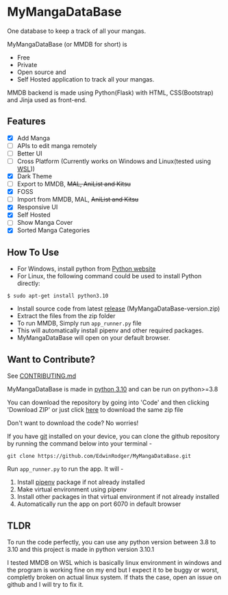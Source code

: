# MyMangaDataBase

One database to keep a track of all your mangas.

MyMangaDataBase (or MMDB for short) is

- Free
- Private
- Open source and
- Self Hosted application to track all your mangas.

MMDB backend is made using Python(Flask) with HTML, CSS(Bootstrap) and Jinja used as front-end.

## Features

- [x] Add Manga
- [ ] APIs to edit manga remotely
- [ ] Better UI
- [ ] Cross Platform (Currently works on Windows and Linux(tested using [WSL](https://learn.microsoft.com/en-us/windows/wsl/about)))
- [x] Dark Theme
- [ ] Export to MMDB, ~~MAL, AniList and Kitsu~~
- [x] FOSS
- [ ] Import from MMDB, MAL, ~~AniList and Kitsu~~
- [x] Responsive UI
- [x] Self Hosted
- [ ] Show Manga Cover
- [x] Sorted Manga Categories

## How To Use

- For Windows, install python from [Python website](https://www.python.org/downloads/release/python-3101/)
- For Linux, the following command could be used to install Python directly:
```linux
$ sudo apt-get install python3.10
```
- Install source code from latest [release](https://github.com/EdwinRodger/MyMangaDataBase/releases/latest) (MyMangaDataBase-version.zip)
- Extract the files from the zip folder
- To run MMDB, Simply run `app_runner.py` file
- This will automatically install pipenv and other required packages.
- MyMangaDataBase will open on your default browser.

## Want to Contribute?

See [CONTRIBUTING.md](.github/CONTRIBUTING.md)

MyMangaDataBase is made in [python 3.10](https://www.python.org/downloads/release/python-3101/) and can be run on python>=3.8

You can download the repository by going into 'Code' and then clicking 'Download ZIP' or just click [here](https://github.com/EdwinRodger/MyMangaDataBase/archive/refs/heads/main.zip) to download the same zip file

Don't want to download the code? No worries!

If you have [git](https://git-scm.com/) installed on your device, you can clone the github repository by running the command below into your terminal -

```git
git clone https://github.com/EdwinRodger/MyMangaDataBase.git
```

Run `app_runner.py` to run the app. It will -
1. Install [pipenv](https://pipenv.pypa.io/en/latest/) package if not already installed
2. Make virtual environment using pipenv
3. Install other packages in that virtual environment if not already installed
4. Automatically run the app on port 6070 in default browser

## TLDR

To run the code perfectly, you can use any python version between 3.8 to 3.10 and this project is made in python version 3.10.1

I tested MMDB on WSL which is basically linux environment in windows and the program is working fine on my end but I expect it to be buggy or worst, completly broken on actual linux system. If thats the case, open an issue on github and I will try to fix it.
